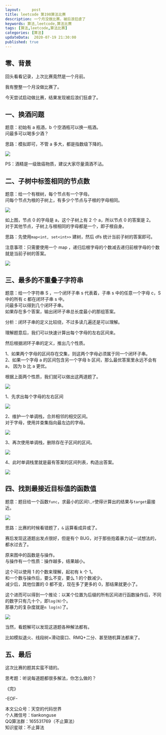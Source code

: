 ```yaml
---   
layout:     post  
title: leetcode 第198算法比赛
description: 一个月没做比赛，被后浪狂虐了  
keywords: 算法,leetcode,算法比赛  
tags: [算法,leetcode,算法比赛]    
categories: [算法]  
updateData:  2020-07-19 21:30:00  
published: true  
---  
```



## 零、背景  



回头看看记录，上次比赛竟然是一个月前。  


我有整整一个月没做比赛了。  


今天尝试启动做比赛，结果发现被后浪们狂虐了。  


## 一、换酒问题  


题意：初始有 a 瓶酒，b 个空酒瓶可以换一瓶酒。  
问最多可以喝多少酒？  


思路：模拟即可，不管 a 多大，都是指数级下降的。  


![](http://res2020.tiankonguse.com/images/2020/07/19/001.png)  


PS：酒精是一级致癌物质，建议大家尽量滴酒不沾。  


## 二、子树中标签相同的节点数  


题意：给一个有根树，每个节点有一个字母。  
问每个节点为根的子树上，有多少个节点与子根的字母相同。  


![](http://res2020.tiankonguse.com/images/2020/07/19/002.png)  


如上图，节点 0 的字母是 a，这个子树上有 2 个 a，所以节点 0 的答案是 2。  
对于其他节点，子树上与根相同的字母都是一个，即子根自身。  



思路：先使用`map<int, set<int>>` 建树，然后 dfs 统计当前子树的答案即可。  


注意事项：只需要使用一个 map ，递归后根字母的个数减去递归前根字母的个数就是当前子树的答案。  



![](http://res2020.tiankonguse.com/images/2020/07/19/003.png)  


## 三、最多的不重叠子字符串  


题意：给一个字符串 S ，一个闭环子串 s 代表着，子串 s 中的任意一个字母 c，S 中的所有 c 都在闭环子串 s 中。  
问最多可以得到几个闭环子串。  
如果存在多个答案，输出闭环子串总长度最小的那组答案。  


分析：闭环子串的定义比较绕，不过多读几遍还是可以理解。  


理解题意后，我们可以快速计算出每个字母的左右区间来。  


然后根据闭环子串的定义，推出几个性质。  


1、如果两个字母的区间存在交集，则这两个字母必须属于同一个闭环子串。  
2、如果一个字母 a 的区间包含另一个字母 b 区间，那么最优答案里永远不会有 a， 因为 b 比 a 更优。


根据上面两个性质，我们就可以做出这两道题了。  



![](http://res2020.tiankonguse.com/images/2020/07/19/004.png)  


1、先求出每个字母的左右区间  


![](http://res2020.tiankonguse.com/images/2020/07/19/005.png)  


2、维护一个单调栈，合并相邻的相交区间。  
对于字母，使用并查集指向最左边的字母。  


![](http://res2020.tiankonguse.com/images/2020/07/19/006.png)  


3、再次使用单调栈，删除存在子区间的区间。  


![](http://res2020.tiankonguse.com/images/2020/07/19/007.png)  


4、此时单调栈里就是最有答案的区间列表，构造出答案。  


![](http://res2020.tiankonguse.com/images/2020/07/19/008.png)  



## 四、找到最接近目标值的函数值  


题意：题目给一个函数`func`，求最小的区间`l,r`使得计算出的结果与`target`最接近。  



![](http://res2020.tiankonguse.com/images/2020/07/19/009.png)  


思路：比赛的时候看错题了，`&` 运算看成异或了。  


赛后发现这道题出发点很好，但是有个 BUG，对于那些抱着暴力试一试想法的，都水过去了。  


原来图中的函数是与操作。  
与操作有一个性质：操作越多，结果越小。  


这个可以使用 1 的个数来理解，起初有 k 个 1。  
和一个数与操作后，要么不变，要么 1 的个数减少。  
减少后，其他位置的 0 都不变，现在多了更多的 0，那结果就更小了。  



这个进而可以得到一个推论：以某个位置为后缀的所有区间进行函数操作后，不同的数字只有几十个，即`log(N)`个。  
那暴力的复杂度就是`n log(n)`了。  



![](http://res2020.tiankonguse.com/images/2020/07/19/010.png)  


当然，看题解可以发现这道题各种解法都有。  


比如模拟退火、线段树+滑动窗口、RMQ+二分、甚至随机算法都来了。  



## 五、最后  


这次比赛的题其实蛮不错的。  



思考题：听说每道题都很多解法，你怎么做的？  




《完》  


-EOF-  



本文公众号：天空的代码世界  
个人微信号：tiankonguse  
QQ算法群：165531769（不止算法）  
知识星球：不止算法  

